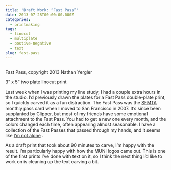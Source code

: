 ```yaml
---
title: 'Draft Work: “Fast Pass”'
date: 2013-07-28T00:00:00.000Z
categories:
  - printmaking
tags:
  - linocut
  - multiplate
  - postive-negative
  - text
slug: fast-pass
---
```

<div class="figure">
  <img alt="" src="/media/2013/2013-fast-pass-650.png" />

  <p class="caption">
    Fast Pass, copyright 2013 Nathan Yergler
  </p>

  <div class="legend">
    3&#8221; x 5&#8221; two plate linocut print
  </div>
</div>

Last week when I was printing my line study, I had a couple extra hours in the studio. I&#8217;d previously drawn the plates for a Fast Pass double-plate print, so I quickly carved it as a fun distraction. The Fast Pass was the [SFMTA][1]  monthly pass card when I moved to San Francisco in 2007. It&#8217;s since been supplanted by Clipper, but most of my friends have some emotional attachment to the Fast Pass. You had to get a new one every month, and the colors changed each time, often appearing almost seasonable. I have a collection of the Fast Passes that passed through my hands, and it seems like [I&#8217;m not alone][2] .

As a draft print that took about 90 minutes to carve, I&#8217;m happy with the result. I&#8217;m particularly happy with how the MUNI logos came out. This is one of the first prints I&#8217;ve done with text on it, so I think the next thing I&#8217;d like to work on is cleaning up the text carving a bit.



 [1]: https://en.wikipedia.org/wiki/San_Francisco_Municipal_Railway
 [2]: http://www.flickr.com/search/?q=fastpass&w=tragicallyseasick&adv=1&mt=all&ct=6&m=tags

